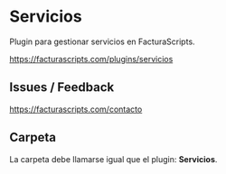 # Servicios
Plugin para gestionar servicios en FacturaScripts.

https://facturascripts.com/plugins/servicios

## Issues / Feedback
https://facturascripts.com/contacto

## Carpeta
La carpeta debe llamarse igual que el plugin: **Servicios**.